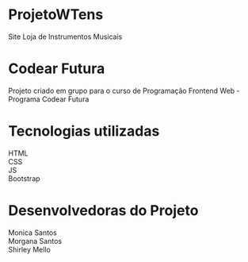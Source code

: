 # ProjetoWTens

Site Loja de Instrumentos Musicais

# Codear Futura
Projeto criado em grupo para o curso de Programação Frontend Web - Programa Codear Futura

# Tecnologias utilizadas
HTML <br>
CSS <br>
JS <br>
Bootstrap

# Desenvolvedoras do Projeto
Monica Santos <br>
Morgana Santos <br>
Shirley Mello
